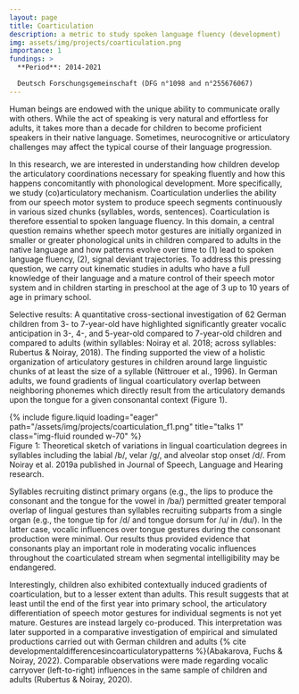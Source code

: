 ```yaml
---
layout: page
title: Coarticulation
description: a metric to study spoken language fluency (development)
img: assets/img/projects/coarticulation.png
importance: 1
fundings: >
  **Period**: 2014-2021  

  Deutsch Forschungsgemeinschaft (DFG n°1098 and n°255676067)
---
```


Human beings are endowed with the unique ability to communicate orally with others. While the act of speaking is very natural and effortless for adults, it takes more than a decade for children to become proficient speakers in their native language. Sometimes, neurocognitive or articulatory challenges may affect the typical course of their language progression.

In this research, we are interested in understanding how children develop the articulatory coordinations necessary for speaking fluently and how this happens concomitantly with phonological development.
More specifically, we study (co)articulatory mechanism. Coarticulation underlies the ability from our speech motor system to produce speech segments continuously in various sized chunks (syllables, words, sentences). Coarticulation is therefore essential to spoken language fluency. In this domain, a central question remains whether speech motor gestures are initially organized in smaller or greater phonological units in children compared to adults in the native language and how patterns evolve over time to (1) lead to spoken language fluency, (2), signal deviant trajectories.
To address this pressing question, we carry out kinematic studies in adults who have a full knowledge of their language and a mature control of their speech motor system and in children starting in preschool at the age of 3 up to 10 years of age in primary school.

Selective results:
​A quantitative cross-sectional investigation of 62 German children from 3- to 7-year-old have highlighted significantly greater vocalic anticipation in 3-, 4-, and 5-year-old compared to 7-year-old children and compared to adults (within syllables: Noiray et al. 2018; across syllables: Rubertus & Noiray, 2018). The finding supported the view of a holistic organization of articulatory gestures in children around large linguistic chunks of at least the size of a syllable (Nittrouer et al., 1996). In German adults, we found gradients of lingual coarticulatory overlap between neighboring phonemes which directly result from the articulatory demands upon the tongue for a given consonantal context (Figure 1).

<div class="row">
    <div style="max-width:800px; margin:auto;" class="">
        {% include figure.liquid loading="eager" path="/assets/img/projects/coarticulation_f1.png" title="talks 1" 
        class="img-fluid rounded w-70" 
        %}
    </div>
</div>
<div class="caption">
    Figure 1: Theoretical sketch of variations in lingual coarticulation degrees in syllables including the labial /b/, velar /g/, and alveolar stop onset /d/. From Noiray et al. 2019a published in Journal of Speech, Language and Hearing research.
</div>

Syllables recruiting distinct primary organs (e.g., the lips to produce the consonant and the tongue for the vowel in /ba/) permitted greater temporal overlap of lingual gestures than syllables recruiting subparts from a single organ (e.g., the tongue tip for /d/ and tongue dorsum for /u/ in /du/). In the latter case, vocalic influences over tongue gestures during the consonant production were minimal. Our results thus provided evidence that consonants play an important role in moderating vocalic influences throughout the coarticulated stream when segmental intelligibility may be endangered.

Interestingly, children also exhibited contextually induced gradients of coarticulation, but to a lesser extent than adults. This result suggests that at least until the end of the first year into primary school, the articulatory differentiation of speech motor gestures for individual segments is not yet mature. Gestures are instead largely co-produced. This interpretation was later supported in a comparative investigation of empirical and simulated productions carried out with German children and adults {% cite developmentaldifferencesincoarticulatorypatterns %}(Abakarova, Fuchs & Noiray, 2022). Comparable observations were made regarding vocalic carryover (left-to-right) influences in the same sample of children and adults (Rubertus & Noiray, 2020).
